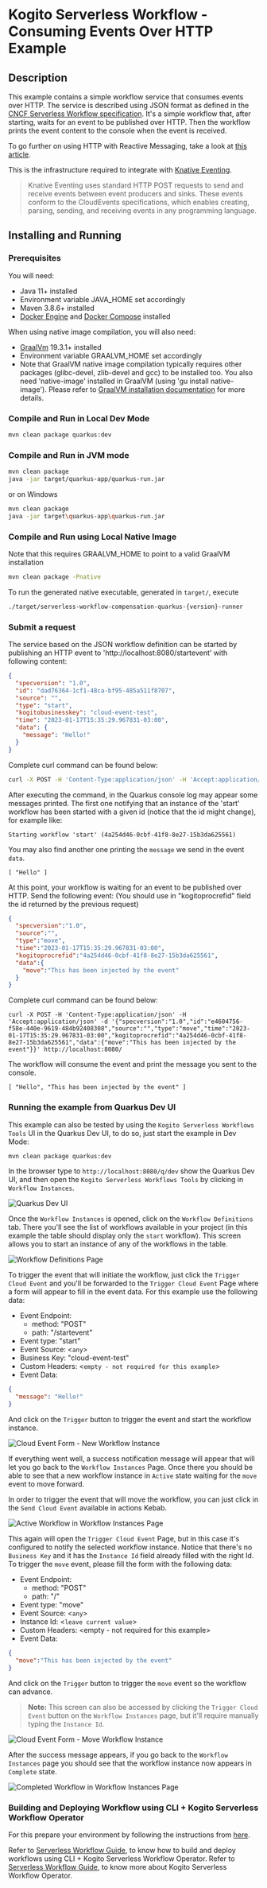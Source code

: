 # Kogito Serverless Workflow - Consuming Events Over HTTP Example

## Description

This example contains a simple workflow service that consumes events over HTTP. 
The service is described using JSON format as defined in the 
[CNCF Serverless Workflow specification](https://github.com/serverlessworkflow/specification).
It's a simple workflow that, after starting, waits for an event to be published over HTTP.
Then the workflow prints the event content to the console when the event is received.

To go further on using HTTP with Reactive Messaging, take a look at [this article](https://quarkus.io/guides/reactive-messaging-http.html).

This is the infrastructure required to integrate with [Knative Eventing](https://knative.dev/docs/eventing/).

> Knative Eventing uses standard HTTP POST requests to send and receive events between event producers and sinks. These events conform to the CloudEvents specifications, which enables creating, parsing, sending, and receiving events in any programming language.

## Installing and Running

### Prerequisites
 
You will need:
  - Java 11+ installed
  - Environment variable JAVA_HOME set accordingly
  - Maven 3.8.6+ installed
  - [Docker Engine](https://docs.docker.com/engine/) and [Docker Compose](https://docs.docker.com/compose/) installed

When using native image compilation, you will also need: 
  - [GraalVm](https://www.graalvm.org/downloads/) 19.3.1+ installed
  - Environment variable GRAALVM_HOME set accordingly
  - Note that GraalVM native image compilation typically requires other packages (glibc-devel, zlib-devel and gcc) to be installed too.  You also need 'native-image' installed in GraalVM (using 'gu install native-image'). Please refer to [GraalVM installation documentation](https://www.graalvm.org/docs/reference-manual/aot-compilation/#prerequisites) for more details.

### Compile and Run in Local Dev Mode

```sh
mvn clean package quarkus:dev
```

### Compile and Run in JVM mode

```sh
mvn clean package 
java -jar target/quarkus-app/quarkus-run.jar
```

or on Windows

```sh
mvn clean package
java -jar target\quarkus-app\quarkus-run.jar
```

### Compile and Run using Local Native Image
Note that this requires GRAALVM_HOME to point to a valid GraalVM installation

```sh
mvn clean package -Pnative
```
  
To run the generated native executable, generated in `target/`, execute

```sh
./target/serverless-workflow-compensation-quarkus-{version}-runner
```

### Submit a request

The service based on the JSON workflow definition can be started by publishing an HTTP event to 'http://localhost:8080/startevent'
with following content:

```json
{
  "specversion": "1.0",
  "id": "dad76364-1cf1-48ca-bf95-485a511f8707",
  "source": "",
  "type": "start",
  "kogitobusinesskey": "cloud-event-test",
  "time": "2023-01-17T15:35:29.967831-03:00",
  "data": {
    "message": "Hello!"
  }
}
```

Complete curl command can be found below:

```sh
curl -X POST -H 'Content-Type:application/json' -H 'Accept:application/json' -d  '{"specversion":"1.0","id": "dad76364-1cf1-48ca-bf95-485a511f8707","source":"","type":"start","kogitobusinesskey": "cloud-event-test","time":"2023-01-17T15:35:29.967831-03:00","data":{"message":"Hello!"}}' http://localhost:8080/startevent
```

After executing the command, in the Quarkus console log may appear some messages printed. The first one notifying that an
instance of the 'start' workflow has been started with a given id (notice that the id might change), for example like:
```shell
Starting workflow 'start' (4a254d46-0cbf-41f8-8e27-15b3da625561)
```

You may also find another one printing the `message` we send in the event `data`.
```shell
[ "Hello" ]
```

At this point, your workflow is waiting for an event to be published over HTTP. Send the following event: (You should
use in "kogitoprocrefid" field the id returned by the previous request)

```json
{
  "specversion":"1.0",
  "source":"",
  "type":"move",
  "time":"2023-01-17T15:35:29.967831-03:00",
  "kogitoprocrefid":"4a254d46-0cbf-41f8-8e27-15b3da625561",
  "data":{
    "move":"This has been injected by the event"
  }
}
```

Complete curl command can be found below:

```shell
curl -X POST -H 'Content-Type:application/json' -H 'Accept:application/json' -d '{"specversion":"1.0","id":"e4604756-f58e-440e-9619-484b92408308","source":"","type":"move","time":"2023-01-17T15:35:29.967831-03:00","kogitoprocrefid":"4a254d46-0cbf-41f8-8e27-15b3da625561","data":{"move":"This has been injected by the event"}}' http://localhost:8080/
```

The workflow will consume the event and print the message you sent to the console.

```shell
[ "Hello", "This has been injected by the event" ]
```

### Running the example from Quarkus Dev UI

This example can also be tested by using the `Kogito Serverless Workflows Tools` UI in the Quarkus Dev UI, to do so, just
start the example in Dev Mode:

```sh
mvn clean package quarkus:dev
```

In the browser type to `http://localhost:8080/q/dev` show the Quarkus Dev UI, and then open the `Kogito Serverless Workflows Tools` 
by clicking in `Workflow Instances`.

![Quarkus Dev UI](docs/0_dev-ui.png)

Once the `Workflow Instances` is opened, click on the `Workflow Definitions` tab. There you'll see the list of
workflows available in your project (in this example the table should display only the `start` workflow). 
This screen allows you to start an instance of any of the workflows in the table.

![Workflow Definitions Page](docs/1_workflow_definitions.png)

To trigger the event that will initiate the workflow, just click the `Trigger Cloud Event` and you'll be forwarded to the 
`Trigger Cloud Event` Page where a form will appear to fill in the event data. For this example use the following data:

- Event Endpoint:
  - method: "POST"
  - path: "/startevent"
- Event type: "start"
- Event Source: <`any`>
- Business Key: "cloud-event-test"
- Custom Headers: <`empty - not required for this example`>
- Event Data:
```json
{
  "message": "Hello!"
}
```

And click on the `Trigger` button to trigger the event and start the workflow instance.

![Cloud Event Form - New Workflow Instance](docs/2_start-cloud.event.png)

If everything went well, a success notification message will appear that will let you go back to the 
`Workflow Instances` Page. Once there you should be able to see that a new workflow instance in `Active` state waiting 
for the `move` event to move forward.

In order to trigger the event that will move the workflow, you can just click in the `Send Cloud Event` available in actions Kebab.

![Active Workflow in Workflow Instances Page](docs/3_kebab-send-event.png)

This again will open the `Trigger Cloud Event` Page, but in this case it's configured to notify the selected workflow instance.
Notice that there's no `Business Key` and it has the `Instance Id` field already filled with the right Id. 
To trigger the `move` event, please fill the form with the following data:

- Event Endpoint:
    - method: "POST"
    - path: "/"
- Event type: "move"
- Event Source: <`any`>
- Instance Id: <`leave current value`>
- Custom Headers: <empty - not required for this example>
- Event Data:
```json
{
  "move":"This has been injected by the event"
}
```

And click on the `Trigger` button to trigger the `move` event so the workflow can advance.

> **Note:**
> This screen can also be accessed by clicking the `Trigger Cloud Event` button on the `Workflow Instances` page, but 
> it'll require manually typing the `Instance Id`. 

![Cloud Event Form - Move Workflow Instance](docs/4_move-cloud-event.png)

After the success message appears, if you go back to the `Workflow Instances` page you should see that the workflow 
instance now appears in `Complete` state.

![Completed Workflow in Workflow Instances Page](docs/5_workflow-completed.png)

### Building and Deploying Workflow using CLI + Kogito Serverless Workflow Operator
For this prepare your environment by following the instructions from [here]().

Refer to [Serverless Workflow Guide](), to know how to build and deploy workflows using CLI + Kogito Serverless Workflow Operator.
Refer to [Serverless Workflow Guide](https://kiegroup.github.io/kogito-docs/serverlessworkflow/latest/cloud/index.html), to know more about Kogito Serverless Workflow Operator.
